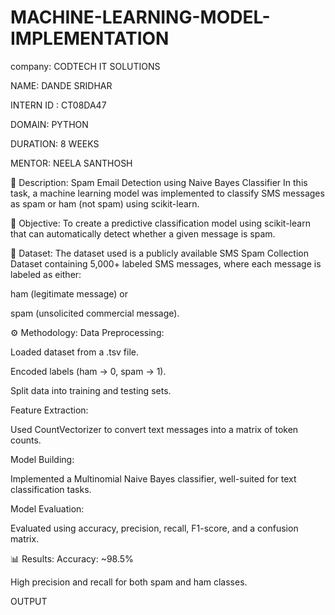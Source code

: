 # MACHINE-LEARNING-MODEL-IMPLEMENTATION

company: CODTECH IT SOLUTIONS

NAME: DANDE SRIDHAR

INTERN ID : CT08DA47

DOMAIN: PYTHON

DURATION: 8 WEEKS

MENTOR: NEELA SANTHOSH

📝 Description: Spam Email Detection using Naive Bayes Classifier In this task, a machine learning model was implemented to classify SMS messages as spam or ham (not spam) using scikit-learn.

📌 Objective: To create a predictive classification model using scikit-learn that can automatically detect whether a given message is spam.

📂 Dataset: The dataset used is a publicly available SMS Spam Collection Dataset containing 5,000+ labeled SMS messages, where each message is labeled as either:

ham (legitimate message) or

spam (unsolicited commercial message).

⚙️ Methodology: Data Preprocessing:

Loaded dataset from a .tsv file.

Encoded labels (ham → 0, spam → 1).

Split data into training and testing sets.

Feature Extraction:

Used CountVectorizer to convert text messages into a matrix of token counts.

Model Building:

Implemented a Multinomial Naive Bayes classifier, well-suited for text classification tasks.

Model Evaluation:

Evaluated using accuracy, precision, recall, F1-score, and a confusion matrix.

📊 Results: Accuracy: ~98.5%

High precision and recall for both spam and ham classes.

OUTPUT
